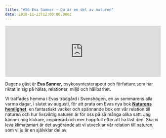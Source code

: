 ```yaml
---
title: "#56 Eva Sanner – Du är en del av naturen"
date: 2018-11-23T12:00:00.000Z
---
```


<iframe src="https://w.soundcloud.com/player/?url=https%3A//api.soundcloud.com/tracks/534103545&amp;color=%23001665&amp;auto_play=false&amp;hide_related=false&amp;show_comments=true&amp;show_user=true&amp;show_reposts=false&amp;show_teaser=true" width="100%" height="166" frameborder="no" scrolling="no"></iframe>

Dagens gäst är **[Eva Sanner](https://www.evasanner.se)**, psykosyntesterapeut och författare som har riktat in sig på hälsa, relationer, miljö och hållbarhet.

Vi träffades hemma i Evas trädgård i Svenshögen, en av sommarens alla varma dagar, i slutet av augusti, för att prata om Evas nya bok **[Naturens hemlighet](http://www.bladhbybladh.se/produkt/naturens-hemlighet/)**, en fantastiskt vacker och spännande bok om vår relation till naturen och hur livsviktig naturen är för oss på så många olika sätt. Jag känner mig klokare, inspirerad och mer hoppfull efter att ha läst den. Ska vi leva klimatsmart är det avgörande att vi utvecklar vår relation till naturen, som vi ju är en självklar del av.
